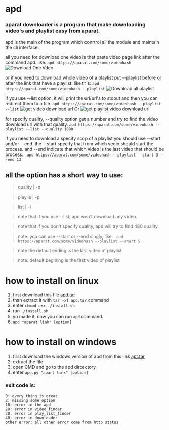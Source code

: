 # apd
### aparat downloader is a program that make downloading video's and playlist easy from aparat.
apd is the main of the program which conrtrol all the module and maintain the cli interface.
  
all you need for download one video is thet paste video page link after the command apd. like:
```apd https://aparat.com/some/videohash```
![Download One Vdeo](/image/download_one_video.gif)

or if you need to download whole video of a playlist put --playlist before or after the link that have 
a playlist. like this:
``` apd https://aparat.com/some/videohash --playlist ```
![Download all playlist](/image/download_all_playlist.gif)

if you use --list option, it will print the url/url's to stdout and then you can redirect them to a file.
``` apd https://aparat.com/some/videohash --playlist --list ```
![get video download url](/image/list_one_video.gif)
Or
![get playlist video download url](/image/list_all_playlist.gif)



for specify quality, --quality option get a number and try to find the video download url with that quality.
```apd https://aparat.com/some/videohash --playlist --list --quality 1080```



if you need to download a specify scop of a playlist you should use --start and/or --end.
the --start specify that from which vedio should start the process.
and --end indicate that which video is the last video that should be process.
``` apd https://aparat.com/some/videohash --playlist --start 3 --end 13```

## all the option has a short way to use:

> quality	| -q
		
> playlis	| -p
		
> list		| -l
  
>note that if you use --list, apd won't download any video.

>note that if you don't specify quality, apd will try to find 480 quality.

>note: you can use --start or --end singly, like:
``` apd https://aparat.com/some/videohash --playlist --start 5```

>note the default ending is the last video of playlist

>note: default begining is the first video of playlist


# how to install on linux
1. first download this file [apd.tar](https://gateway.pinata.cloud/ipfs/QmWV2jprP66Y1JbLtXLXWq5LYeZa6VQZn3ayTNhaCqmQnv)
2. than extract it with ```tar -xf apd.tar``` command
3. enter ```chmod u+x ./install.sh```
4. run ```./install.sh```
5. yo made it, now you can run ```apd``` command.
6. ```apd "aparat link" [option]```

# how to install on windows
1. first download the windows version of apd from this link [apt.tar](https://gateway.pinata.cloud/ipfs/QmX3iLPWKWBC2o3xJBFqruoDdegdCbLRMdkXBtSao9WSRP)
2. extract the file
3. open CMD and go to the apd dircectory
4. enter ```apd.py "apart link" [option]```


### exit code is:
	0: every thing is great
	2: missing some option
	10: error in the apd
	20: error in video_finder
	30: error in play_list_finder
	40: error in downloader
	other error: all other error come from http status

